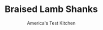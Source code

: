 ---
layout: ../../layouts/MarkdownPostLayout.astro
title: Braised Lamb Shanks
author: America's Test Kitchen
pubDate: 2023-03-15
description: "Fill your kitchen with these supercomforting aromas, and fill your belly with this restorative braise."
image_url: https://res.cloudinary.com/hksqkdlah/image/upload/ar_1:1,c_fill,dpr_2.0,f_auto,fl_lossy.progressive.strip_profile,g_faces:auto,q_auto:low,w_344/SFS_BraisedLambShanks-23_xvh3mv
tags: ["Main Courses","Lamb"]
calories: 3548
protein: 66
carbohydrates: 16
fats: 
fiber: 3
ingredients: ["2 teaspoons, kosher salt","2 teaspoons, ground cumin","2 teaspoons, ground coriander","1 teaspoon, pepper","1/2 teaspoon, red pepper flakes","4 (12- to 16-ounce), lamb shanks","3 tablespoons, extra-virgin olive oil, divided","1 , onion, chopped","8 , garlic cloves, smashed and peeled","2 cups, chicken broth","1 cup, pimento-stuffed green olives","2 , carrots, peeled and cut into 1⁄2-inch dice (1⁄2 cup)","2 tablespoons coarsely chopped, fresh thyme","5 (3-inch) strips, lemon zest plus 1 tablespoon juice","1 tablespoon, soy sauce","1 teaspoon, dried oregano","1/4 cup coarsely chopped, fresh cilantro leaves and stems"]
serves: 4
time: "4 hours 5 minutes"
instructions: ["Adjust oven rack to middle position and heat oven to 325 degrees. Combine salt, cumin, coriander, pepper, and pepper flakes in bowl. Pat lamb shanks dry with paper towels and sprinkle all over with 2 tablespoons spice mixture.","Heat 2 tablespoons oil in Dutch oven over medium heat until shimmering. Add 2 lamb shanks and cook until lightly browned on both flat sides of each shank, about 2 minutes per side. (Searing here is more about toasting spices on lamb than about getting deep browning.) Transfer to plate and repeat with remaining 2 lamb shanks.","Add remaining 1 tablespoon oil, onion, and garlic to now-empty pot and cook until onion just begins to soften, about 2 minutes. Add broth, olives, carrots, thyme, lemon zest, soy sauce, oregano, lamb shanks, and remaining 1½ teaspoons spice mixture and bring to boil.","Cover pot, transfer to oven, and cook for 1½ hours. Remove pot from oven and flip lamb shanks. Cover pot and return to oven. Continue to cook until meat easily falls off bone when prodded with fork, about 1½ hours longer.","Transfer lamb shanks to shallow platter, tent with aluminum foil, and let rest for 10 minutes. Skim fat from braising liquid with large spoon. Stir cilantro and lemon juice into braising liquid. Season with salt and pepper to taste. Spoon sauce over lamb shanks and serve."]
nutrition: ["1378 mg Potassium","661 mg Phosphorus","112 mg Calcium","6 mg Iron","96 mg Magnesium","1483 mg Sodium","13 mg Zinc","61 g Fat","19 mg Niacin (B3)","30 g Monounsaturated","3 g Polyunsaturated","1 mg Riboflavin (B2)","13 mg Vitamin C","221 mg Cholesterol","23 g Saturated","3 g Fiber","21 µg Folate (food)","5 g Sugars","17 µg Vitamin K","422 g Water","16 g Carbs","21 µg Folate equivalent (total)","66 g Protein","2 mg Vitamin E","9 µg Vitamin B12","1 mg Vitamin B6","270 µg Vitamin A","887 kcal Energy","3548 calories"]
notes: "Use a vegetable peeler to remove the zest from the lemon. This dish is great served over polenta, white beans, rice, or boiled potatoes—anything that will absorb the flavorful braising liquid. If you’re using table salt, cut the amount in half. If you don’t have chicken broth, you can substitute water in this recipe, but you may have to add a little more salt at the end."
---